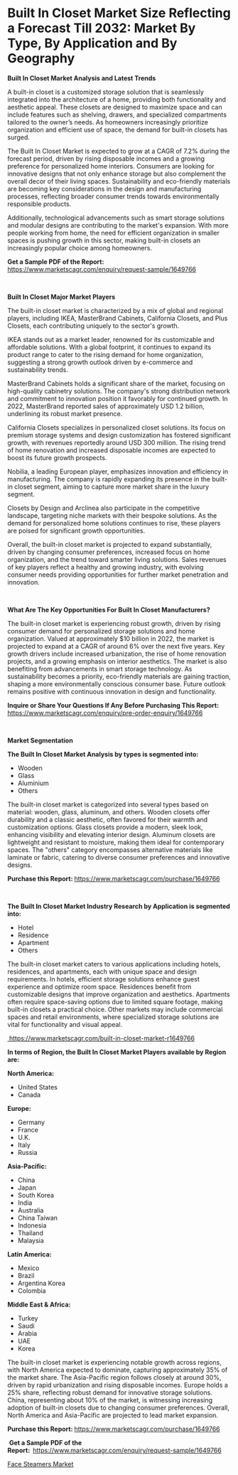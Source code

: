 <p><h1>Built In Closet Market Size Reflecting a Forecast Till 2032: Market By Type, By Application and By Geography</h1></p><p><strong>Built In Closet Market Analysis and Latest Trends</strong></p>
<p><p>A built-in closet is a customized storage solution that is seamlessly integrated into the architecture of a home, providing both functionality and aesthetic appeal. These closets are designed to maximize space and can include features such as shelving, drawers, and specialized compartments tailored to the owner’s needs. As homeowners increasingly prioritize organization and efficient use of space, the demand for built-in closets has surged.</p><p>The Built In Closet Market is expected to grow at a CAGR of 7.2% during the forecast period, driven by rising disposable incomes and a growing preference for personalized home interiors. Consumers are looking for innovative designs that not only enhance storage but also complement the overall decor of their living spaces. Sustainability and eco-friendly materials are becoming key considerations in the design and manufacturing processes, reflecting broader consumer trends towards environmentally responsible products. </p><p>Additionally, technological advancements such as smart storage solutions and modular designs are contributing to the market's expansion. With more people working from home, the need for efficient organization in smaller spaces is pushing growth in this sector, making built-in closets an increasingly popular choice among homeowners.</p></p>
<p><strong>Get a Sample PDF of the Report:&nbsp;</strong> <a href="https://www.marketscagr.com/enquiry/request-sample/1649766?utm_campaign=2337&utm_medium=2&utm_source=Github&utm_content=ia&utm_term=04042025&utm_id=built-in-closet">https://www.marketscagr.com/enquiry/request-sample/1649766</a></p>
<p>&nbsp;</p>
<p><strong>Built In Closet Major Market Players</strong></p>
<p><p>The built-in closet market is characterized by a mix of global and regional players, including IKEA, MasterBrand Cabinets, California Closets, and Plus Closets, each contributing uniquely to the sector's growth.</p><p>IKEA stands out as a market leader, renowned for its customizable and affordable solutions. With a global footprint, it continues to expand its product range to cater to the rising demand for home organization, suggesting a strong growth outlook driven by e-commerce and sustainability trends.</p><p>MasterBrand Cabinets holds a significant share of the market, focusing on high-quality cabinetry solutions. The company's strong distribution network and commitment to innovation position it favorably for continued growth. In 2022, MasterBrand reported sales of approximately USD 1.2 billion, underlining its robust market presence.</p><p>California Closets specializes in personalized closet solutions. Its focus on premium storage systems and design customization has fostered significant growth, with revenues reportedly around USD 300 million. The rising trend of home renovation and increased disposable incomes are expected to boost its future growth prospects.</p><p>Nobilia, a leading European player, emphasizes innovation and efficiency in manufacturing. The company is rapidly expanding its presence in the built-in closet segment, aiming to capture more market share in the luxury segment. </p><p>Closets by Design and Arclinea also participate in the competitive landscape, targeting niche markets with their bespoke solutions. As the demand for personalized home solutions continues to rise, these players are poised for significant growth opportunities.</p><p>Overall, the built-in closet market is projected to expand substantially, driven by changing consumer preferences, increased focus on home organization, and the trend toward smarter living solutions. Sales revenues of key players reflect a healthy and growing industry, with evolving consumer needs providing opportunities for further market penetration and innovation.</p></p>
<p>&nbsp;</p>
<p><strong>What Are The Key Opportunities For Built In Closet Manufacturers?</strong></p>
<p><p>The built-in closet market is experiencing robust growth, driven by rising consumer demand for personalized storage solutions and home organization. Valued at approximately $10 billion in 2022, the market is projected to expand at a CAGR of around 6% over the next five years. Key growth drivers include increased urbanization, the rise of home renovation projects, and a growing emphasis on interior aesthetics. The market is also benefiting from advancements in smart storage technology. As sustainability becomes a priority, eco-friendly materials are gaining traction, shaping a more environmentally conscious consumer base. Future outlook remains positive with continuous innovation in design and functionality.</p></p>
<p><strong>Inquire or Share Your Questions If Any Before Purchasing This Report:</strong> <a href="https://www.marketscagr.com/enquiry/pre-order-enquiry/1649766?utm_campaign=2337&utm_medium=2&utm_source=Github&utm_content=ia&utm_term=04042025&utm_id=built-in-closet">https://www.marketscagr.com/enquiry/pre-order-enquiry/1649766</a></p>
<p>&nbsp;</p>
<p><strong>Market Segmentation</strong></p>
<p><strong>The Built In Closet Market Analysis by types is segmented into:</strong></p>
<p><ul><li>Wooden</li><li>Glass</li><li>Aluminium</li><li>Others</li></ul></p>
<p><p>The built-in closet market is categorized into several types based on material: wooden, glass, aluminum, and others. Wooden closets offer durability and a classic aesthetic, often favored for their warmth and customization options. Glass closets provide a modern, sleek look, enhancing visibility and elevating interior design. Aluminum closets are lightweight and resistant to moisture, making them ideal for contemporary spaces. The "others" category encompasses alternative materials like laminate or fabric, catering to diverse consumer preferences and innovative designs.</p></p>
<p><strong>Purchase this Report:&nbsp;</strong><a href="https://www.marketscagr.com/purchase/1649766?utm_campaign=2337&utm_medium=2&utm_source=Github&utm_content=ia&utm_term=04042025&utm_id=built-in-closet">https://www.marketscagr.com/purchase/1649766</a></p>
<p>&nbsp;</p>
<p><strong>The Built In Closet Market Industry Research by Application is segmented into:</strong></p>
<p><ul><li>Hotel</li><li>Residence</li><li>Apartment</li><li>Others</li></ul></p>
<p><p>The built-in closet market caters to various applications including hotels, residences, and apartments, each with unique space and design requirements. In hotels, efficient storage solutions enhance guest experience and optimize room space. Residences benefit from customizable designs that improve organization and aesthetics. Apartments often require space-saving options due to limited square footage, making built-in closets a practical choice. Other markets may include commercial spaces and retail environments, where specialized storage solutions are vital for functionality and visual appeal.</p></p>
<p><a href="https://www.marketscagr.com/built-in-closet-market-r1649766?utm_campaign=2337&utm_medium=2&utm_source=Github&utm_content=ia&utm_term=04042025&utm_id=built-in-closet">&nbsp;https://www.marketscagr.com/built-in-closet-market-r1649766</a></p>
<p><strong>In terms of Region, the Built In Closet Market Players available by Region are:</strong></p>
<p>
    <p> <strong> North America: </strong>
        <ul>
            <li>United States</li>
            <li>Canada</li>
        </ul>
        </p> 
    <p> <strong> Europe: </strong>
        <ul>
            <li>Germany</li>
            <li>France</li>
            <li>U.K.</li>
            <li>Italy</li>
            <li>Russia</li>
        </ul>
        </p> 
    <p> <strong> Asia-Pacific: </strong>
        <ul>
            <li>China</li>
            <li>Japan</li>
            <li>South Korea</li>
            <li>India</li>
            <li>Australia</li>
            <li>China Taiwan</li>
            <li>Indonesia</li>
            <li>Thailand</li>
            <li>Malaysia</li>
        </ul>
        </p> 
    <p> <strong> Latin America: </strong>
        <ul>
            <li>Mexico</li>
            <li>Brazil</li>
            <li>Argentina Korea</li>
            <li>Colombia</li>
        </ul>
        </p> 
    <p> <strong> Middle East & Africa: </strong>
        <ul>
            <li>Turkey</li>
            <li>Saudi</li>
            <li>Arabia</li>
            <li>UAE</li>
            <li>Korea</li>
        </ul>
    </p>
    </p>
<p><p>The built-in closet market is experiencing notable growth across regions, with North America expected to dominate, capturing approximately 35% of the market share. The Asia-Pacific region follows closely at around 30%, driven by rapid urbanization and rising disposable incomes. Europe holds a 25% share, reflecting robust demand for innovative storage solutions. China, representing about 10% of the market, is witnessing increasing adoption of built-in closets due to changing consumer preferences. Overall, North America and Asia-Pacific are projected to lead market expansion.</p></p>
<p><strong>Purchase this Report: </strong><a href="https://www.marketscagr.com/purchase/1649766?utm_campaign=2337&utm_medium=2&utm_source=Github&utm_content=ia&utm_term=04042025&utm_id=built-in-closet">https://www.marketscagr.com/purchase/1649766</a></p>
<p>&nbsp;<strong>Get a Sample PDF of the Report:&nbsp;&nbsp;</strong><a href="https://www.marketscagr.com/enquiry/request-sample/1649766?utm_campaign=2337&utm_medium=2&utm_source=Github&utm_content=ia&utm_term=04042025&utm_id=built-in-closet">https://www.marketscagr.com/enquiry/request-sample/1649766</a></p>
<p><strong></strong></p>
<p><p><a href="https://github.com/rileymgdorcas/Market-Research-Report-List-1/blob/main/face-steamers-market.md?utm_campaign=2337&utm_medium=2&utm_source=Github&utm_content=ia&utm_term=04042025&utm_id=built-in-closet">Face Steamers Market</a></p></p>